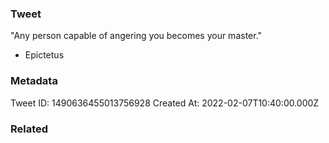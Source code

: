 ### Tweet
"Any person capable of angering you becomes your master."

- Epictetus

### Metadata
Tweet ID: 1490636455013756928
Created At: 2022-02-07T10:40:00.000Z

### Related


